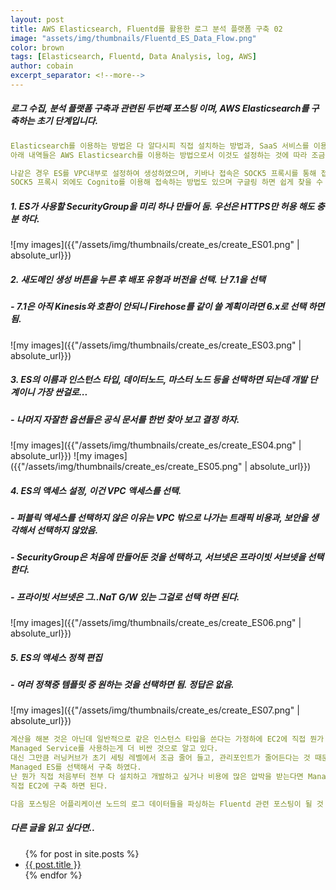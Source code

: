 ```yaml
---
layout: post
title: AWS Elasticsearch, Fluentd를 활용한 로그 분석 플랫폼 구축 02
image: "assets/img/thumbnails/Fluentd_ES_Data_Flow.png"
color: brown
tags: [Elasticsearch, Fluentd, Data Analysis, log, AWS]
author: cobain
excerpt_separator: <!--more-->
---
```

<!--more-->

##### 로그 수집, 분석 플랫폼 구축과 관련된 두번째 포스팅 이며, AWS Elasticsearch를 구축하는 초기 단계입니다.
```yml
Elasticsearch를 이용하는 방법은 다 알다시피 직접 설치하는 방법과, SaaS 서비스를 이용하는 방법이 있겠다.
아래 내역들은 AWS Elasticsearch를 이용하는 방법으로서 이것도 설정하는 것에 따라 조금씩 나눠질 수 있다.

나같은 경우 ES를 VPC내부로 설정하여 생성하였으며, 키바나 접속은 SOCK5 프록시를 통해 접속하고 있다.
SOCK5 프록시 외에도 Cognito를 이용해 접속하는 방법도 있으며 구글링 하면 쉽게 찾을 수 있다.
```

##### 1. ES가 사용할 SecurityGroup을 미리 하나 만들어 둠. 우선은 HTTPS만 허용 해도 충분 하다.
![my images]({{"/assets/img/thumbnails/create_es/create_ES01.png" | absolute_url}})
##### 2. 새도메인 생성 버튼을 누른 후 배포 유형과 버전을 선택. 난 7.1을 선택  
##### - 7.1은 아직 Kinesis와 호환이 안되니 Firehose를 같이 쓸 계획이라면 6.x로 선택 하면 됨.
![my images]({{"/assets/img/thumbnails/create_es/create_ES03.png" | absolute_url}})
##### 3. ES의 이름과 인스턴스 타입, 데이터노드, 마스터 노드 등을 선택하면 되는데 개발 단계이니 가장 싼걸로...
##### - 나머지 자잘한 옵션들은 공식 문서를 한번 찾아 보고 결정 하자.
![my images]({{"/assets/img/thumbnails/create_es/create_ES04.png" | absolute_url}})
![my images]({{"/assets/img/thumbnails/create_es/create_ES05.png" | absolute_url}})
##### 4. ES의 액세스 설정, 이건 VPC 액세스를 선택.
##### - 퍼블릭 액세스를 선택하지 않은 이유는 VPC 밖으로 나가는 트래픽 비용과, 보안을 생각해서 선택하지 않았음.
##### - SecurityGroup은 처음에 만들어둔 것을 선택하고, 서브넷은 프라이빗 서브넷을 선택한다.
##### - 프라이빗 서브넷은 그..NaT G/W 있는 그걸로 선택 하면 된다.
![my images]({{"/assets/img/thumbnails/create_es/create_ES06.png" | absolute_url}})
##### 5. ES의 액세스 정책 편집
##### - 여러 정책중 템플릿 중 원하는 것을 선택하면 됨. 정답은 없음.
![my images]({{"/assets/img/thumbnails/create_es/create_ES07.png" | absolute_url}})


```yml
계산을 해본 것은 아닌데 일반적으로 같은 인스턴스 타입을 쓴다는 가정하에 EC2에 직접 뭔가 설치해서 사용하는 것보다 
Managed Service를 사용하는게 더 비싼 것으로 알고 있다.
대신 그만큼 러닝커브가 초기 세팅 레벨에서 조금 줄어 들고, 관리포인트가 줄어든다는 것 때문에
Managed ES를 선택해서 구축 하였다. 
난 뭔가 직접 처음부터 전부 다 설치하고 개발하고 싶거나 비용에 많은 압박을 받는다면 Managed Service들 보다는
직접 EC2에 구축 하면 된다.

다음 포스팅은 어플리케이션 노드의 로그 데이터들을 파싱하는 Fluentd 관련 포스팅이 될 것 같다.
```




##### 다른 글을 읽고 싶다면..
<ul>
  {% for post in site.posts %}
    <li>
      <a href="{{ post.url }}">{{ post.title }}</a>
    </li>
  {% endfor %}
</ul>
